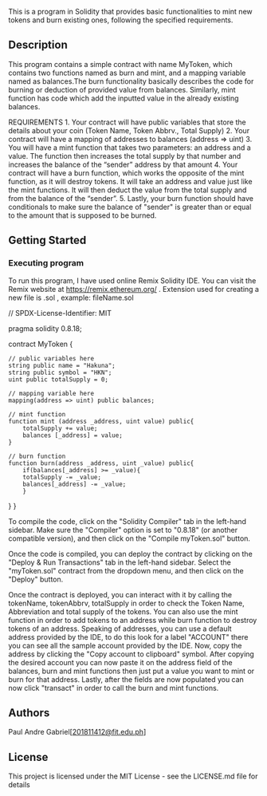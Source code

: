 This is a program in Solidity that provides basic functionalities to mint new tokens and burn existing ones, following the specified requirements.

## Description
This program contains a simple contract with name MyToken, which contains two functions named as burn and mint, and a mapping variable named as balances.The burn functionality basically describes the code for burning or deduction of provided value from balances. 
Similarly, mint function has code which add the inputted value in the already existing balances.

 REQUIREMENTS
    1. Your contract will have public variables that store the details about your coin (Token Name, Token Abbrv., Total Supply)
    2. Your contract will have a mapping of addresses to balances (address => uint)
    3. You will have a mint function that takes two parameters: an address and a value. 
       The function then increases the total supply by that number and increases the balance 
       of the “sender” address by that amount
    4. Your contract will have a burn function, which works the opposite of the mint function, as it will destroy tokens. 
       It will take an address and value just like the mint functions. It will then deduct the value from the total supply 
       and from the balance of the “sender”.
    5. Lastly, your burn function should have conditionals to make sure the balance of "sender" is greater than or equal 
       to the amount that is supposed to be burned.
## Getting Started

### Executing program

To run this program, I have used online Remix Solidity IDE. You can visit the Remix website at https://remix.ethereum.org/ . Extension used for creating a new file is .sol , example: fileName.sol

// SPDX-License-Identifier: MIT



pragma solidity 0.8.18;  


contract MyToken {

    // public variables here
    string public name = "Hakuna"; 
    string public symbol = "HKN"; 
    uint public totalSupply = 0;

    // mapping variable here
    mapping(address => uint) public balances;
    
    // mint function
    function mint (address _address, uint value) public{ 
        totalSupply += value;
        balances [_address] = value;
    }

    // burn function
    function burn(address _address, uint _value) public{ 
        if(balances[_address] >= _value){
        totalSupply -= _value;
        balances[_address] -= _value;
        }
   }
}

To compile the code, click on the "Solidity Compiler" tab in the left-hand sidebar. Make sure the "Compiler" option is set to "0.8.18" (or another compatible version), and then click on the "Compile myToken.sol" button.

Once the code is compiled, you can deploy the contract by clicking on the "Deploy & Run Transactions" tab in the left-hand sidebar. Select the "myToken.sol" contract from the dropdown menu, and then click on the "Deploy" button.

Once the contract is deployed, you can interact with it by calling the tokenName, tokenAbbrv, totalSupply in order to check the Token Name, Abbreviation and total supply of the tokens. 
You can also use the mint function in order to add tokens to an address while burn function to destroy tokens of an address. 
Speaking of addresses, you can use a default address provided by the IDE, to do this look for a label "ACCOUNT" there you can see all the sample account provided by the IDE. 
Now, copy the address by clicking the "Copy account to clipboard" symbol. After copying the desired account you can now paste it on the address field of the balances, burn and mint functions then just put a value you want to mint or burn for that address. 
Lastly, after the fields are now populated you can now click "transact" in order to call the burn and mint functions.

## Authors

Paul Andre Gabriel[201811412@fit.edu.ph]

## License

This project is licensed under the MIT License - see the LICENSE.md file for details
